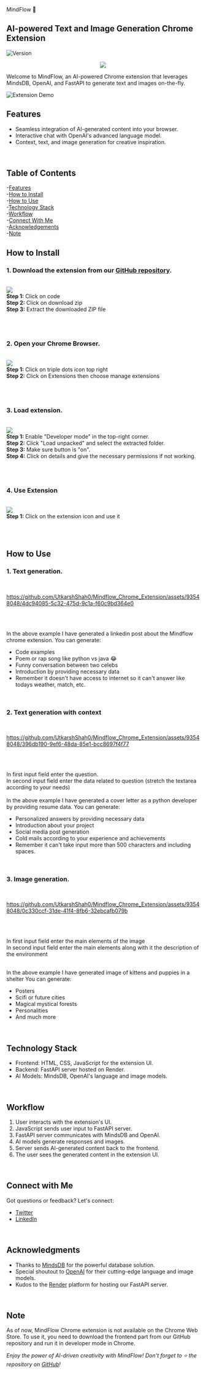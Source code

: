 MindFlow 🚀
## AI-powered Text and Image Generation Chrome Extension

![Version](https://img.shields.io/badge/version-1.0-blue.svg?style=flat-square)

 <p align = "center">
<img src="https://github.com/UtkarshShah0/Mindflow_Chrome_Extension/assets/93548048/e69317d0-216e-44c7-8a37-24093f450b64">
 </p>
 
Welcome to MindFlow, an AI-powered Chrome extension that leverages MindsDB, OpenAI, and FastAPI to generate text and images on-the-fly.

![Extension Demo](demo.gif)
<br>

## Features
- Seamless integration of AI-generated content into your browser.
- Interactive chat with OpenAI's advanced language model.
- Context, text, and image generation for creative inspiration.
<br>

## Table of Contents
-[Features](https://github.com/UtkarshShah0/Mindflow_Chrome_Extension/edit/main/README.md/#features) <br>
-[How to Install](https://github.com/UtkarshShah0/Mindflow_Chrome_Extension/edit/main/README.md/#how-to-install)<br>
-[How to Use](https://github.com/UtkarshShah0/Mindflow_Chrome_Extension/edit/main/README.md/#how-to-use)<br>
-[Technology Stack](https://github.com/UtkarshShah0/Mindflow_Chrome_Extension/edit/main/README.md/#technology-stack)<br>
-[Workflow](https://github.com/UtkarshShah0/Mindflow_Chrome_Extension/edit/main/README.md/#workflow)<br>
-[Connect With Me](https://github.com/UtkarshShah0/Mindflow_Chrome_Extension/edit/main/README.md/#connect-with-me)<br>
-[Acknowledgements](https://github.com/UtkarshShah0/Mindflow_Chrome_Extension/edit/main/README.md/#acknowledgements)<br>
-[Note](https://github.com/UtkarshShah0/Mindflow_Chrome_Extension/edit/main/README.md/#note)<br>
## How to Install


### 1. Download the extension from our [GitHub repository](https://github.com/UtkarshShah0/Mindflow_Chrome_Extension).
<br>
<img src="https://file.notion.so/f/s/172dc144-92e5-4fea-8505-7ccccdcf10dc/1_github.png?id=fa483817-8e16-4a94-82bb-5caf1946dd9c&table=block&spaceId=d8c53cc2-07e8-48c5-8192-9ed7dca5568d&expirationTimestamp=1693375200000&signature=moAphGkVWUYMvl5pj5-Q5rvMb1TC4W_nsfETvx11jsw&downloadName=1_github.png">
<br>
<b>Step 1:</b> Click on code <br>
<b>Step 2:</b> Click on download zip <br>
<b>Step 3:</b> Extract the downloaded ZIP file <br>

<br><br>

### 2. Open your Chrome Browser. 
<br>
<img src="https://file.notion.so/f/s/9b4aca1e-03b1-4dde-a9a3-6ca9fc3264c4/2_Chrome.png?id=06c027cc-3771-440f-b9af-2335315ed53f&table=block&spaceId=d8c53cc2-07e8-48c5-8192-9ed7dca5568d&expirationTimestamp=1693375200000&signature=N1TeTMCJ_H_L6Ou8kLKca2U9kDQyZmKbY9Isf6xpIqc&downloadName=2_Chrome.png">
<br>
<b>Step 1:</b> Click on triple dots icon top right <br>
<b>Step 2:</b> Click on Extensions then choose manage extensions <br>

<br><br>

### 3. Load extension.
<br>
<img src="https://file.notion.so/f/s/d0cff1b4-6cbe-4017-b6c8-997a55aae157/3_Extension.png?id=9847dc61-7f3a-4e78-b595-3f51cd347291&table=block&spaceId=d8c53cc2-07e8-48c5-8192-9ed7dca5568d&expirationTimestamp=1693382400000&signature=ksEJvUIwlWA081PijETMjHZ7xn1F8UAotufgh70o9JU&downloadName=3_Extension.png">
<br>
<b>Step 1:</b> Enable "Developer mode" in the top-right corner.<br>
<b>Step 2:</b> Click "Load unpacked" and select the extracted folder.<br>
<b>Step 3:</b> Make sure button is "on".<br>
<b>Step 4:</b> Click on details and give the necessary permissions if not working.<br>

<br><br>

### 4. Use Extension
<br>
<img src="https://file.notion.so/f/s/50a13b35-11e5-484d-ab4b-ddf13e714dad/4_use.png?id=5b4adc90-c6a1-458e-8abb-0ee9c09f7ea3&table=block&spaceId=d8c53cc2-07e8-48c5-8192-9ed7dca5568d&expirationTimestamp=1693389600000&signature=wSl2R2xqmOoYJc8oKFujH-NnLVvlJqGDnp-OdmJkdZM&downloadName=4_use.png">
<br>
<b>Step 1:</b> Click on the extension icon and use it<br>

<br><br>

## How to Use

### 1. Text generation.
<br>

https://github.com/UtkarshShah0/Mindflow_Chrome_Extension/assets/93548048/4dc94085-5c32-475d-9c1a-f60c9bd364e0

<br><br>

In the above example I have generated a linkedin post about the Mindflow chrome extension.
You can generate:
- Code examples
- Poem or rap song like python vs java 😂
- Funny conversation between two celebs
- Introduction by providing necessary data
- Remember it doesn't have access to internet so it can't answer like todays weather, match, etc.
<br>

### 2. Text generation with context
<br>

https://github.com/UtkarshShah0/Mindflow_Chrome_Extension/assets/93548048/396db190-9ef6-48da-85e1-bcc8697f4f77

<br><br>

In first input field enter the question.<br>
In second input field enter the data related to question (stretch the textarea according to your needs)<br><br>
In the above example I have generated a cover letter as a python developer by providing resume data.
You can generate:
- Personalized answers by providing necessary data
- Introduction about your project
- Social media post generation
- Cold mails according to your experience and achievements
- Remember it can't take input more than 500 characters and including spaces. 
<br>

### 3. Image generation.
<br>

https://github.com/UtkarshShah0/Mindflow_Chrome_Extension/assets/93548048/0c330ccf-31de-41f4-8fb6-32ebcafb079b

<br><br>

In first input field enter the main elements of the image<br>
In second input field enter the main elements along with it the description of the environment<br><br>

In the above example I have generated image of kittens and puppies in a shelter
You can generate:
- Posters
- Scifi or future cities
- Magical mystical forests
- Personalities
- And much more
<br>

## Technology Stack
- Frontend: HTML, CSS, JavaScript for the extension UI.
- Backend: FastAPI server hosted on Render.
- AI Models: MindsDB, OpenAI's language and image models.
<br>

## Workflow
1. User interacts with the extension's UI.
2. JavaScript sends user input to FastAPI server.
3. FastAPI server communicates with MindsDB and OpenAI.
4. AI models generate responses and images.
5. Server sends AI-generated content back to the frontend.
6. The user sees the generated content in the extension UI.
<br>

## Connect with Me
Got questions or feedback? Let's connect:
- [Twitter](https://twitter.com/UtkarshShah0)
- [LinkedIn](https://linkedin.com/in/utkarsh-314b83120)
<br>

## Acknowledgments
- Thanks to [MindsDB](https://mindsdb.com/) for the powerful database solution.
- Special shoutout to [OpenAI](https://openai.com/) for their cutting-edge language and image models.
- Kudos to the [Render](https://render.com/) platform for hosting our FastAPI server.
<br>

## Note
As of now, MindFlow Chrome extension is not available on the Chrome Web Store. To use it, you need to download the frontend part from our GitHub repository and run it in developer mode in Chrome.

*Enjoy the power of AI-driven creativity with MindFlow! Don't forget to ⭐ the repository on [GitHub](https://github.com/UtkarshShah0/Mindflow_Chrome_Extension)!*

